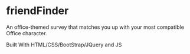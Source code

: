 # friendFinder

An office-themed survey that matches you up with your most compatible Office character.

Built With
HTML/CSS/BootStrap/JQuery and JS 
